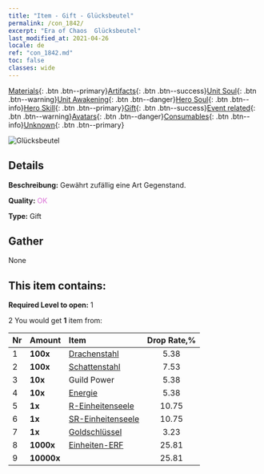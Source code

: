 ```yaml
---
title: "Item - Gift - Glücksbeutel"
permalink: /con_1842/
excerpt: "Era of Chaos  Glücksbeutel"
last_modified_at: 2021-04-26
locale: de
ref: "con_1842.md"
toc: false
classes: wide
---
```

 [Materials](/ItemsDE/){: .btn .btn--primary}[Artifacts](/ItemsDE/Artifacts/){: .btn .btn--success}[Unit Soul](/ItemsDE/UnitSoul/){: .btn .btn--warning}[Unit Awakening](/ItemsDE/UnitAwakening/){: .btn .btn--danger}[Hero Soul](/ItemsDE/HeroSoul/){: .btn .btn--info}[Hero Skill](/ItemsDE/HeroSkill/){: .btn .btn--primary}[Gift](/ItemsDE/Gift/){: .btn .btn--success}[Event related](/ItemsDE/Events/){: .btn .btn--warning}[Avatars](/ItemsDE/Avatars/){: .btn .btn--danger}[Consumables](/ItemsDE/Consumables/){: .btn .btn--info}[Unknown](/ItemsDE/Unknown/){: .btn .btn--primary}

 ![Glücksbeutel](/images/t/i_907314.png)

## Details
 **Beschreibung:** Gewährt zufällig eine Art Gegenstand.

 **Quality:** <span style="color: #DA70D6">OK</span>

 **Type:** Gift

## Gather

  None

## This item contains:

 **Required Level to open:** 1

 2 You would get **1** item  from:

  | Nr | Amount |     Item    | Drop Rate,% |
  |:---|:-------|:------------|:---------:|
  | 1 |  **100x** | [Drachenstahl](/ItemsDE/con_880/) | 5.38 | 
  | 2 |  **100x** | [Schattenstahl](/ItemsDE/con_881/) | 7.53 | 
  | 3 |  **10x** | Guild Power | 5.38 | 
  | 4 |  **10x** | [Energie](/ItemsDE/con_900/) | 5.38 | 
  | 5 |  **1x** | [R-Einheitenseele](/ItemsDE/con_533/) | 10.75 | 
  | 6 |  **1x** | [SR-Einheitenseele](/ItemsDE/con_534/) | 10.75 | 
  | 7 |  **1x** | [Goldschlüssel](/ItemsDE/con_783/) | 3.23 | 
  | 8 |  **1000x** | [Einheiten-ERF](/ItemsDE/con_902/) | 25.81 | 
  | 9 |  **10000x** | <i class="fas fa-coins"/> | 25.81 | 
